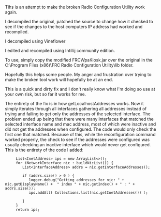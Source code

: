 Tihs is an attempt to make the broken Radio Configuration Utility work again. 

I decompiled the original, patched the source to change how it checked to see if the changes to the host computers IP address had worked and recompiled.

I decompiled using Vineflower

I edited and recompiled using Intillij community edition. 

To use, simply copy the modified FRCWpaKiosk.jar over the original in the C:\Program Files (x86)\FRC Radio Configuration Utility\lib folder. 

Hopefully this helps some people.  My anger and frustration over trying to make the broken tool work will hopefully be at an end. 

This is a quick and dirty fix and I don't really know what I'm doing so use at your own risk, but so far it works for me.


The entirety of the fix is in how getLocalhostAddresses works.  Now it simply iterates through all interfaces gathering all addresses instead of trying and failing to get only the addresses of the selected interface.  The problem ended up being that there were many interfaces that matched the selected interface name and mac address, most of which were inactive and did not get the addresses when configured.  The code would only check the first one that matched.  Because of this, while the reconfiguration command worked properly, the check to see if the addresses were configured was usually checking an inactive interface which would never get configured. This is the entirety of the code I added:

         List<InetAddress> ips = new ArrayList<>();
         for (NetworkInterface nic : buildNicList()) {
            List<InterfaceAddress> addrs = nic.getInterfaceAddresses();

            if (addrs.size() > 0 ) {
               logger.debug("Getting addresses for nic: " + nic.getDisplayName() +  " index " + nic.getIndex() + " : " + addrs.size());
               ips.addAll( Collections.list(nic.getInetAddresses()) );

            }
         }
         return ips;
         
